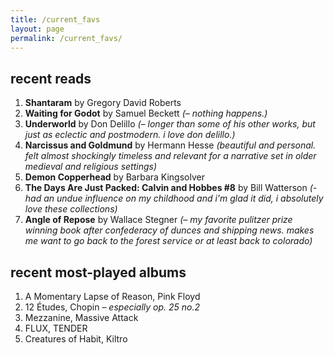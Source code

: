 ```yaml
---
title: /current_favs
layout: page
permalink: /current_favs/
---
```

## recent reads
1. **Shantaram** by Gregory David Roberts
2. **Waiting for Godot** by Samuel Beckett *(– nothing happens.)*
3. **Underworld** by Don Delillo *(– longer than some of his other works, but just as eclectic and postmodern. i love don delillo.)*
4. **Narcissus and Goldmund** by Hermann Hesse *(beautiful and personal. felt almost shockingly timeless and relevant for a narrative set in older medieval and religious settings)*
5. **Demon Copperhead** by Barbara Kingsolver
6. **The Days Are Just Packed: Calvin and Hobbes #8** by Bill Watterson *(- had an undue influence on my childhood and i'm glad it did, i absolutely love these collections)*
7. **Angle of Repose** by Wallace Stegner *(– my favorite pulitzer prize winning book after confederacy of dunces and shipping news. makes me want to go back to the forest service or at least back to colorado)*

## recent most-played albums
1. A Momentary Lapse of Reason, Pink Floyd
2. 12 Études, Chopin *– especially op. 25 no.2*
3. Mezzanine, Massive Attack
4. FLUX, TENDER
5. Creatures of Habit, Kiltro
